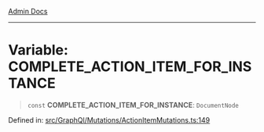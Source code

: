 [Admin Docs](/)

***

# Variable: COMPLETE\_ACTION\_ITEM\_FOR\_INSTANCE

> `const` **COMPLETE\_ACTION\_ITEM\_FOR\_INSTANCE**: `DocumentNode`

Defined in: [src/GraphQl/Mutations/ActionItemMutations.ts:149](https://github.com/PalisadoesFoundation/talawa-admin/blob/main/src/GraphQl/Mutations/ActionItemMutations.ts#L149)
